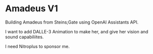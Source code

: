 # Amadeus V1
Building Amadeus from Steins;Gate using OpenAI Assistants API.

I want to add DALLE-3 Animation to make her, and give her vision and sound capabiliites. 

I need Nitroplus to sponsor me.